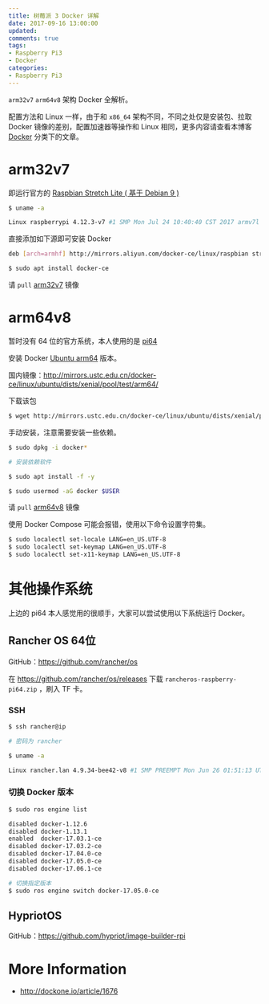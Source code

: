```yaml
---
title: 树莓派 3 Docker 详解
date: 2017-09-16 13:00:00
updated:
comments: true
tags:
- Raspberry Pi3
- Docker
categories:
- Raspberry Pi3
---
```


`arm32v7` `arm64v8` 架构 Docker 全解析。

<!--more-->

配置方法和 Linux 一样，由于和 `x86_64` 架构不同，不同之处仅是安装包、拉取 Docker 镜像的差别，配置加速器等操作和 Linux 相同，更多内容请查看本博客 [Docker](https://www.khs1994.com/categories/Docker/) 分类下的文章。

# arm32v7

即运行官方的 [Raspbian Stretch Lite ( 基于 Debian 9 )](https://www.raspberrypi.org/downloads/raspbian/)

```bash
$ uname -a

Linux raspberrypi 4.12.3-v7 #1 SMP Mon Jul 24 10:40:40 CST 2017 armv7l GNU/Linux
```

直接添加如下源即可安装 Docker

```bash
deb [arch=armhf] http://mirrors.aliyun.com/docker-ce/linux/raspbian stretch test
```

```bash
$ sudo apt install docker-ce
```

请 `pull` [arm32v7](https://hub.docker.com/u/arm32v7/) 镜像

# arm64v8

暂时没有 64 位的官方系统，本人使用的是 [pi64](https://www.khs1994.com/raspberry-pi3/arm64v8.html)

安装 Docker [Ubuntu arm64](https://download.docker.com/linux/ubuntu/dists/xenial/pool/test/arm64/) 版本。

国内镜像：http://mirrors.ustc.edu.cn/docker-ce/linux/ubuntu/dists/xenial/pool/test/arm64/

下载该包

```bash
$ wget http://mirrors.ustc.edu.cn/docker-ce/linux/ubuntu/dists/xenial/pool/test/arm64/docker-ce_17.10.0~ce~rc1-0~ubuntu_arm64.deb
```

手动安装，注意需要安装一些依赖。

```bash
$ sudo dpkg -i docker*

# 安装依赖软件

$ sudo apt install -f -y

$ sudo usermod -aG docker $USER
```

请 `pull` [arm64v8](https://hub.docker.com/u/arm64v8/) 镜像

使用 Docker Compose 可能会报错，使用以下命令设置字符集。

```bash
$ sudo localectl set-locale LANG=en_US.UTF-8
$ sudo localectl set-keymap LANG=en_US.UTF-8
$ sudo localectl set-x11-keymap LANG=en_US.UTF-8
```

# 其他操作系统

上边的 pi64 本人感觉用的很顺手，大家可以尝试使用以下系统运行 Docker。

## Rancher OS 64位

GitHub：https://github.com/rancher/os

在 https://github.com/rancher/os/releases 下载 `rancheros-raspberry-pi64.zip` ，刷入 TF 卡。

### SSH

```bash
$ ssh rancher@ip

# 密码为 rancher

$ uname -a

Linux rancher.lan 4.9.34-bee42-v8 #1 SMP PREEMPT Mon Jun 26 01:51:13 UTC 2017 aarch64 GNU/Linux
```

### 切换 Docker 版本

```bash
$ sudo ros engine list

disabled docker-1.12.6
disabled docker-1.13.1
enabled  docker-17.03.1-ce
disabled docker-17.03.2-ce
disabled docker-17.04.0-ce
disabled docker-17.05.0-ce
disabled docker-17.06.1-ce

# 切换指定版本
$ sudo ros engine switch docker-17.05.0-ce
```

## HypriotOS

GitHub：https://github.com/hypriot/image-builder-rpi

# More Information

* http://dockone.io/article/1676

